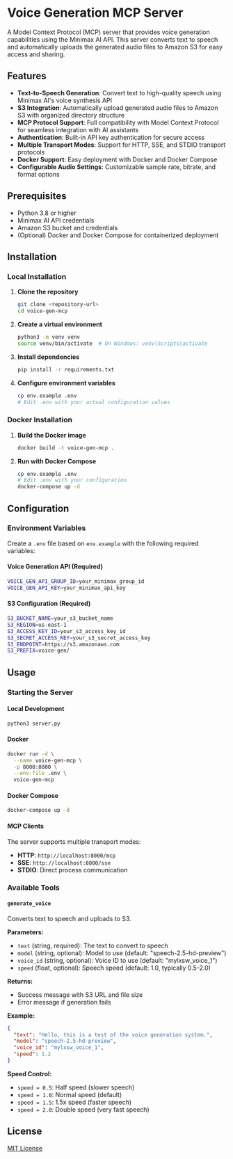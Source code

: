 # Voice Generation MCP Server

A Model Context Protocol (MCP) server that provides voice generation capabilities using the Minimax AI API. This server converts text to speech and automatically uploads the generated audio files to Amazon S3 for easy access and sharing.

## Features

- **Text-to-Speech Generation**: Convert text to high-quality speech using Minimax AI's voice synthesis API
- **S3 Integration**: Automatically upload generated audio files to Amazon S3 with organized directory structure
- **MCP Protocol Support**: Full compatibility with Model Context Protocol for seamless integration with AI assistants
- **Authentication**: Built-in API key authentication for secure access
- **Multiple Transport Modes**: Support for HTTP, SSE, and STDIO transport protocols
- **Docker Support**: Easy deployment with Docker and Docker Compose
- **Configurable Audio Settings**: Customizable sample rate, bitrate, and format options

## Prerequisites

- Python 3.8 or higher
- Minimax AI API credentials
- Amazon S3 bucket and credentials
- (Optional) Docker and Docker Compose for containerized deployment

## Installation

### Local Installation

1. **Clone the repository**
   ```bash
   git clone <repository-url>
   cd voice-gen-mcp
   ```

2. **Create a virtual environment**
   ```bash
   python3 -m venv venv
   source venv/bin/activate  # On Windows: venv\Scripts\activate
   ```

3. **Install dependencies**
   ```bash
   pip install -r requirements.txt
   ```

4. **Configure environment variables**
   ```bash
   cp env.example .env
   # Edit .env with your actual configuration values
   ```

### Docker Installation

1. **Build the Docker image**
   ```bash
   docker build -t voice-gen-mcp .
   ```

2. **Run with Docker Compose**
   ```bash
   cp env.example .env
   # Edit .env with your configuration
   docker-compose up -d
   ```

## Configuration

### Environment Variables

Create a `.env` file based on `env.example` with the following required variables:

#### Voice Generation API (Required)
```bash
VOICE_GEN_API_GROUP_ID=your_minimax_group_id
VOICE_GEN_API_KEY=your_minimax_api_key
```

#### S3 Configuration (Required)
```bash
S3_BUCKET_NAME=your_s3_bucket_name
S3_REGION=us-east-1
S3_ACCESS_KEY_ID=your_s3_access_key_id
S3_SECRET_ACCESS_KEY=your_s3_secret_access_key
S3_ENDPOINT=https://s3.amazonaws.com
S3_PREFIX=voice-gen/
```

## Usage

### Starting the Server

#### Local Development
```bash
python3 server.py
```

#### Docker
```bash
docker run -d \
  --name voice-gen-mcp \
  -p 8000:8000 \
  --env-file .env \
  voice-gen-mcp
```

#### Docker Compose
```bash
docker-compose up -d
```


#### MCP Clients
The server supports multiple transport modes:
- **HTTP**: `http://localhost:8000/mcp`
- **SSE**: `http://localhost:8000/sse`
- **STDIO**: Direct process communication

### Available Tools

#### `generate_voice`
Converts text to speech and uploads to S3.

**Parameters:**
- `text` (string, required): The text to convert to speech
- `model` (string, optional): Model to use (default: "speech-2.5-hd-preview")
- `voice_id` (string, optional): Voice ID to use (default: "mylxsw_voice_1")
- `speed` (float, optional): Speech speed (default: 1.0, typically 0.5-2.0)

**Returns:**
- Success message with S3 URL and file size
- Error message if generation fails

**Example:**
```json
{
  "text": "Hello, this is a test of the voice generation system.",
  "model": "speech-2.5-hd-preview",
  "voice_id": "mylxsw_voice_1",
  "speed": 1.2
}
```

**Speed Control:**
- `speed = 0.5`: Half speed (slower speech)
- `speed = 1.0`: Normal speed (default)
- `speed = 1.5`: 1.5x speed (faster speech)
- `speed = 2.0`: Double speed (very fast speech)

## License

[MIT License](LICENSE)
